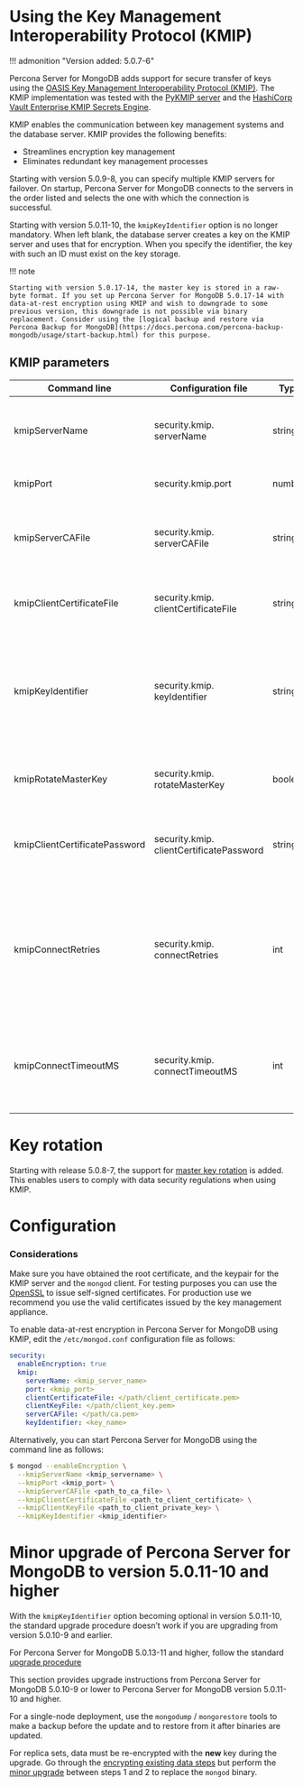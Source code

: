 # Using the Key Management Interoperability Protocol (KMIP)

!!! admonition "Version added: 5.0.7-6"

Percona Server for MongoDB adds support for secure transfer of keys using the [OASIS Key Management Interoperability Protocol (KMIP)](https://docs.oasis-open.org/kmip/kmip-spec/v2.0/os/kmip-spec-v2.0-os.html). The KMIP implementation was tested with the [PyKMIP server](https://pykmip.readthedocs.io/en/latest/server.html) and the [HashiCorp Vault Enterprise KMIP Secrets Engine](https://www.vaultproject.io/docs/secrets/kmip).

KMIP enables the communication between key management systems and the database server. KMIP provides the following benefits:

* Streamlines encryption key management
* Eliminates redundant key management processes

Starting with version 5.0.9-8, you can specify multiple KMIP servers for failover. On startup, Percona Server for MongoDB connects to the servers in the order listed and selects the one with which the connection is successful.

Starting with version 5.0.11-10, the `kmipKeyIdentifier` option is no longer mandatory. When left blank, the database server creates a key on the KMIP server and uses that for encryption. When you specify the identifier, the key with such an ID must exist on the key storage.

!!! note

    Starting with version 5.0.17-14, the master key is stored in a raw-byte format. If you set up Percona Server for MongoDB 5.0.17-14 with data-at-rest encryption using KMIP and wish to downgrade to some previous version, this downgrade is not possible via binary replacement. Consider using the [logical backup and restore via Percona Backup for MongoDB](https://docs.percona.com/percona-backup-mongodb/usage/start-backup.html) for this purpose.

## KMIP parameters

| Command line     | Configuration file       | Type  | Description    |
| ---------------- | ------------------------ | ----- | ---------------|
| kmipServerName   | security.kmip.<br>serverName | string | The hostname or IP address of the KMIP server. As of version 4.2.21-21, multiple KMIP servers are supported as the comma-separated list, e.g. `kmip1.example.com,kmip2.example.com`|
| kmipPort     | security.kmip.port       | number | The port used to communicate with the KMIP server. When undefined, the default port `5696` will be used|
| kmipServerCAFile| security.kmip.<br>serverCAFile | string | The path to the certificate of the root authority that issued the certificate for the KMIP server. Required only if the root certificate is not trusted by default on the machine the database server works on.|
| kmipClientCertificateFile| security.kmip.<br>clientCertificateFile | string| The path to the PEM file with the KMIP client private key and the certificate chain. The database server uses this PEM file to authenticate the KMIP server|
| kmipKeyIdentifier| security.kmip.<br>keyIdentifier | string| Optional starting with version 5.0.11-10. The identifier of the KMIP key. If not specified, the database server creates a key on the KMIP server and saves its identifier internally for future use. When you specify the identifier, the key with such an ID must exist on the key storage. You can only use this setting for the first time you enable encryption.|
| kmipRotateMasterKey|security.kmip.<br>rotateMasterKey | boolean| Controls master keys rotation. When enabled, generates the new master key version and re-encrypts the keystore. Available as of version 5.0.8-7. |
| kmipClientCertificatePassword| security.kmip.<br>clientCertificatePassword | string| The password for the KMIP client private key or certificate. Use this parameter only if the KMIP client private key or certificate is encrypted. Available starting with version 5.0.9-8.|
| kmipConnectRetries| security.kmip.<br>connectRetries| int| Defines how many times to retry the initial connection to the KMIP server. The max number of connection attempts equals to `connectRetries + 1`. Default: 0. The option accepts values greater than zero. <br><br>Use it together with the `connectTimeoutMS` parameter to control how long `mongod` waits for the response before making the next retry.|
| kmipConnectTimeoutMS|security.kmip.<br>connectTimeoutMS| int | The time to wait for the response from the KMIP server. Min value: 1000. Default: 5000. <br><br>If the `connectRetries` setting is specified, the `mongod` waits up to the value specified with `connectTimeoutMS` for each retry.|

# Key rotation

Starting with release 5.0.8-7, the support for [master key rotation](https://www.mongodb.com/docs/manual/tutorial/rotate-encryption-key/#kmip-master-key-rotation) is added. This enables users to comply with data security regulations when using KMIP.

# Configuration

### Considerations

Make sure you have obtained the root certificate, and the keypair for the KMIP server and the `mongod` client. For testing purposes you can use the [OpenSSL](https://www.openssl.org/) to issue self-signed certificates. For production use we recommend you use the valid certificates issued by the key management appliance.

To enable data-at-rest encryption in Percona Server for MongoDB using KMIP, edit the `/etc/mongod.conf` configuration file as follows:

```yaml
security:
  enableEncryption: true
  kmip:
    serverName: <kmip_server_name>
    port: <kmip_port>
    clientCertificateFile: </path/client_certificate.pem>
    clientKeyFile: </path/client_key.pem>
    serverCAFile: </path/ca.pem>
    keyIdentifier: <key_name>
```

Alternatively, you can start Percona Server for MongoDB using the command line as follows:

```{.bash data-prompt="$"}
$ mongod --enableEncryption \
  --kmipServerName <kmip_servername> \
  --kmipPort <kmip_port> \
  --kmipServerCAFile <path_to_ca_file> \
  --kmipClientCertificateFile <path_to_client_certificate> \
  --kmipClientKeyFile <path_to_client_private_key> \
  --kmipKeyIdentifier <kmip_identifier>
```

# Minor upgrade of Percona Server for MongoDB to version 5.0.11-10 and higher

With the `kmipKeyIdentifier` option becoming optional in version 5.0.11-10, the standard upgrade procedure doesn’t work if you are upgrading from version 5.0.10-9 and earlier.

For Percona Server for MongoDB 5.0.13-11 and higher, follow the standard [upgrade procedure](install/upgrade-from-mongodb.md)

This section provides upgrade instructions from Percona Server for MongoDB 5.0.10-9 or lower to Percona Server for MongoDB version 5.0.11-10 and higher.

For a single-node deployment, use the `mongodump` / `mongorestore` tools to make a backup before the update and to restore from it after binaries are updated.

For replica sets, data must be re-encrypted with the **new** key during the upgrade. Go through the [encrypting existing data steps](https://www.mongodb.com/docs/v5.0/tutorial/configure-encryption/#std-label-encrypt-existing-data)  but perform the [minor upgrade](install/upgrade-from-mongodb.md#minor-upgrade) between steps 1 and 2 to replace the `mongod` binary.
